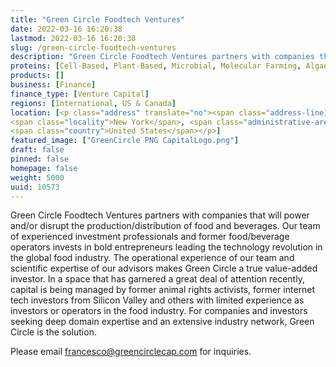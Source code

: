 ```yaml
---
title: "Green Circle Foodtech Ventures"
date: 2022-03-16 16:20:38
lastmod: 2022-03-16 16:20:38
slug: /green-circle-foodtech-ventures
description: "Green Circle Foodtech Ventures partners with companies that will power and/or disrupt the production/distribution of food and beverages. Our team of experienced investment professionals and former food/beverage operators invests in bold entrepreneurs leading the technology revolution in the global food industry. The operational experience of our team and scientific expertise of our advisors makes Green Circle a true value-added investor."
proteins: [Cell-Based, Plant-Based, Microbial, Molecular Farming, Algae, Fungi]
products: []
business: [Finance]
finance_type: [Venture Capital]
regions: [International, US & Canada]
location: [<p class="address" translate="no"><span class="address-line1">John Street 111</span><br>
<span class="locality">New York</span>, <span class="administrative-area">New York</span> <span class="postal-code">10038</span><br>
<span class="country">United States</span></p>]
featured_image: ["GreenCircle PNG CapitalLogo.png"]
draft: false
pinned: false
homepage: false
weight: 5000
uuid: 10573
---
```

<p>Green Circle Foodtech Ventures partners with companies that will power and/or disrupt the production/distribution of food and beverages. Our team of experienced investment professionals and former food/beverage operators invests in bold entrepreneurs leading the technology revolution in the global food industry. The operational experience of our team and scientific expertise of our advisors makes Green Circle a true value-added investor. In a space that has garnered a great deal of attention recently, capital is being managed by former animal rights activists, former internet tech investors from Silicon Valley and others with limited experience as investors or operators in the food industry. For companies and investors seeking deep domain expertise and an extensive industry network, Green Circle is the solution.</p>
<p>Please email <a href="mailto:francesco@greencirclecap.com">francesco@greencirclecap.com</a> for inquiries.</p>
